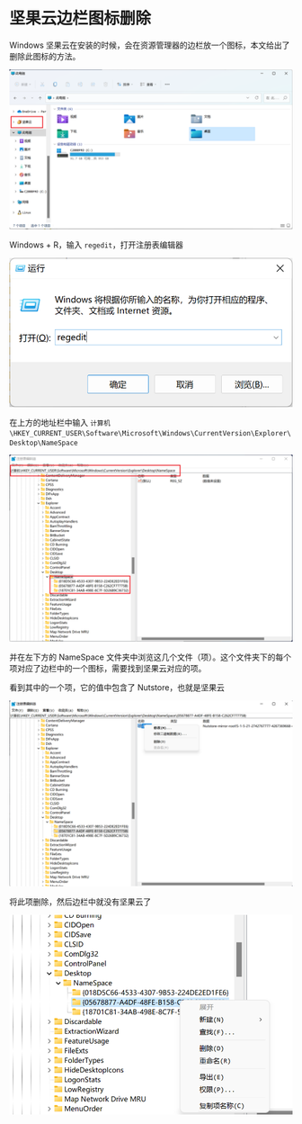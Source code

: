 # 坚果云边栏图标删除

Windows 坚果云在安装的时候，会在资源管理器的边栏放一个图标，本文给出了删除此图标的方法。

![1](坚果云边栏图标删除.assets/1.png)

Windows + R，输入 `regedit`，打开注册表编辑器

![2](坚果云边栏图标删除.assets/2.png)

在上方的地址栏中输入 `计算机\HKEY_CURRENT_USER\Software\Microsoft\Windows\CurrentVersion\Explorer\Desktop\NameSpace`

![3](坚果云边栏图标删除.assets/3.png)

并在左下方的 NameSpace 文件夹中浏览这几个文件（项）。这个文件夹下的每个项对应了边栏中的一个图标，需要找到坚果云对应的项。

看到其中的一个项，它的值中包含了 Nutstore，也就是坚果云

![4](坚果云边栏图标删除.assets/4.png)

将此项删除，然后边栏中就没有坚果云了

![5](坚果云边栏图标删除.assets/5.png)
